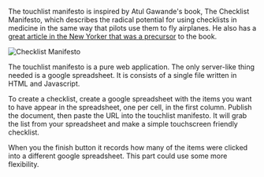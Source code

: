 The touchlist manifesto is inspired by Atul Gawande's book, The Checklist Manifesto, which describes the radical potential for using checklists in medicine in the same way that pilots use them to fly airplanes. He also has a [great article in the New Yorker that was a precursor](http://www.newyorker.com/reporting/2007/12/10/071210fa_fact_gawande) to the book.

![Checklist Manifesto](http://gawande.com/wp-content/uploads/2009/12/TheChecklist-bookshot-432x550.jpg)

The touchlist manifesto is a pure web application. The only server-like thing needed is a google spreadsheet. It is consists of a single file written in HTML and Javascript.

To create a checklist, create a google spreadsheet with the items you want to have appear in the spreadsheet, one per cell, in the first column. Publish the document, then paste the URL into the touchlist manifesto. It will grab the list from your spreadsheet and make a simple touchscreen friendly checklist.

When you the finish button it records how many of the items were clicked into a different google spreadsheet. This part could use some more flexibility.
